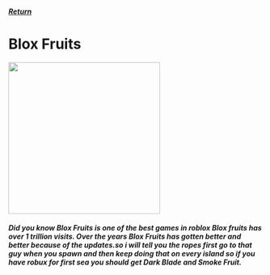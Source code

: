 <html>
  <head>
    <title>Ian's Wiki - Blox Fruits</title>
  </head>
  <body>
    <h5>
      <a href="index.md">Return</a>
    </h5>
    <h1>Blox Fruits</h1>
    <img src="https://static.wikia.nocookie.net/roblox-blox-piece/images/4/40/Dragon_%28West%29_Fruit.png/revision/latest/scale-to-width/360?cb=20241222155217" width=300 height=300>
    <h5>
      <p>
        Did you know Blox Fruits is one of the best games in roblox Blox fruits has over 1 trillion visits. Over the years Blox Fruits has gotten better and better because of the updates.so i will tell you the ropes first go to that guy when you spawn and then keep doing that on every island so if you have robux for first sea you should get Dark Blade and Smoke Fruit.
      </p>
    </h5>
  </body>
</html>
